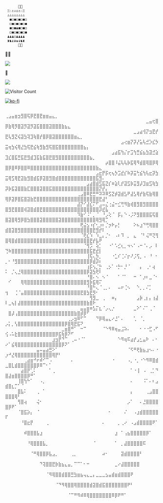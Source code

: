 


	      👩‍💻
	 ♖♘♗♕♔♗♘♖
	 ♙♙♙♙♙♙♙♙
	  ◼◻◼◻◼◻◼◻
	  ◻◼◻◼◻◼◻◼
	  ◼◻◼♟◼◻◼◻
	  ◻◼◻◼◻◼◻◼
 	 ♟♟♟◻♟♟♟♟
 	 ♜♞♝♛♚♝♞♜
	      👨‍💻


🍞🧈

<p align="left">
  <a href="https://skillicons.dev">
    <img src="https://skillicons.dev/icons?i=c,cpp,cmake,vim,godot,blender,debian,windows,&perline=4"/>
  </a>
</p>

🌱

<p align="left">
  <a href="https://skillicons.dev">
    <img src="https://skillicons.dev/icons?i=julia,supabase,arduino,mysql,lua,opencv,postgres,zig&perline=4"/>
  </a>
</p>


![Visitor Count](https://profile-counter.glitch.me/Mister-Click/count.svg)

[![ko-fi](https://ko-fi.com/img/githubbutton_sm.svg)](https://ko-fi.com/K3K111TP74)


⠀⠀⠀⠀⠀⠀⠀⠀⠀⠀⠀⠀⠀⠀⠀⠀⠀⠀⠀⠀⠀⠀⠀⠀⠀⠀⠀⠀⠀⠀⠀⠀⠀⠀⠀⠀⠀⠀⠀⠀⠀⠀⠀⠀⠀⠀⠀⠀⠀⢀⣠⣤⣶⣲⣻⣿⢯⡿⣟⣿⣟⣶⣶⣤⣄⡀⠀⠀⠀⠀⠀⠀⠀⠀⠀⠀⠀⠀⠀⠀⠀⠀
⠀⠀⠀⠀⠀⠀⠀⠀⠀⠀⠀⠀⠀⠀⠀⠀⠀⠀⠀⠀⠀⠀⠀⠀⠀⠀⠀⠀⠀⠀⠀⠀⠀⠀⠀⠀⠀⠀⠀⠀⠀⠀⠀⠀⠀⣀⣤⢖⣿⡿⣷⢿⡻⣿⣽⡻⣽⡻⣽⣯⣿⣿⣿⣽⣿⣿⣿⣷⣦⣄⠀⠀⠀⠀⠀⠀⠀⠀⠀⠀⠀⠀
⠀⠀⠀⠀⠀⠀⠀⠀⠀⠀⠀⠀⠀⠀⠀⠀⠀⠀⠀⠀⠀⠀⠀⠀⠀⠀⠀⠀⠀⠀⠀⠀⠀⠀⠀⠀⠀⠀⠀⠀⠀⣀⣠⣴⢺⡝⣲⣟⡞⣟⢧⣻⣝⢮⣽⣳⢽⣹⢷⣿⡞⣿⡿⣿⣽⣿⣿⣿⣿⣿⣿⣶⣄⡀⠀⠀⠀⠀⠀⠀⠀⠀
⠀⠀⠀⠀⠀⠀⠀⠀⠀⠀⠀⠀⠀⠀⠀⠀⠀⠀⠀⠀⠀⠀⠀⠀⠀⠀⠀⠀⠀⠀⠀⠀⠀⠀⠀⠀⠀⣠⢔⣶⡝⡽⡜⣥⢧⣚⡱⣎⡳⣭⢶⣳⢮⢿⣜⣳⢯⣟⣮⢷⣻⣷⣻⢯⣿⣯⣿⣿⣿⣿⣿⣿⣿⣿⣦⡄⠀⠀⠀⠀⠀⠀
⠀⠀⠀⠀⠀⠀⠀⠀⠀⠀⠀⠀⠀⠀⠀⠀⠀⠀⠀⠀⠀⠀⠀⠀⠀⠀⠀⠀⠀⠀⠀⠀⠀⠀⣠⣴⣯⢳⡌⡖⣩⢳⣛⣮⣦⣳⣽⣚⣵⣹⣎⣿⣯⣛⣯⣟⣻⣾⣹⣯⣷⣯⣿⣟⣿⣻⣿⣿⣿⣿⣿⣿⣿⣿⣿⣿⣦⡀⠀⠀⠀⠀
⠀⠀⠀⠀⠀⠀⠀⠀⠀⠀⠀⠀⠀⠀⠀⠀⠀⠀⠀⠀⠀⠀⠀⠀⠀⠀⠀⠀⠀⠀⠀⠀⡴⣿⣿⠸⣬⢧⢧⡷⣯⢿⠻⣾⣿⢿⣿⡿⢿⣿⡿⣿⠿⡿⣿⣿⠿⣿⣿⣿⣿⣿⣿⣿⣿⣿⣿⣿⣿⣿⣿⣿⣿⣿⣿⣿⣿⣿⣷⣄⠀⠀
⠀⠀⠀⠀⠀⠀⠀⠀⠀⠀⠀⠀⠀⠀⠀⠀⠀⠀⠀⠀⠀⠀⠀⠀⠀⠀⠀⠀⠀⣠⣖⡟⡯⢖⢦⡳⣩⣞⡎⠷⡽⣭⢓⣮⢳⢧⣖⡽⣳⣭⢿⣫⢿⣟⣽⣷⣻⣿⣾⣯⡿⣽⣿⣻⣿⣾⣿⣿⣿⣿⣿⣿⣿⣿⣿⣿⣿⣿⣯⣻⠄⠀
⠀⠀⠀⠀⠀⠀⠀⠀⠀⠀⠀⠀⠀⠀⠀⠀⠀⠀⠀⠀⠀⠀⠀⠀⠀⠀⣠⣴⣿⣾⣫⣯⣝⡎⠶⣵⢇⡞⣽⣫⡷⣭⣻⡼⣹⣶⣫⢷⣳⡽⡷⣯⣽⣿⣿⣷⣏⣿⣿⣿⣽⣿⣿⣯⣿⣿⣿⣿⣿⣿⣿⣿⣿⣿⣿⣿⣿⣿⣿⡝⡞⡄
⠀⠀⠀⠀⠀⠀⠀⠀⠀⠀⠀⠀⠀⠀⠀⠀⠀⠀⠀⠀⠀⠀⠀⢀⣠⣿⠿⣟⣛⠛⠽⠽⠿⣫⣝⡾⣽⣾⣣⠟⣼⣣⢿⡞⣷⢯⣷⢿⣿⢿⡿⣽⡿⣿⣯⣿⣽⣷⣟⣿⣿⣿⣿⣿⣿⣿⣿⣿⣿⣿⣿⣿⣿⣿⣿⣿⣿⣿⣿⣟⣼⠃
⠀⠀⠀⠀⠀⠀⠀⠀⠀⠀⠀⠀⠀⠀⠀⠀⠀⠀⠀⠀⠀⠀⠀⣼⡝⠊⣼⣎⠍⠋⣠⠤⣌⢐⣬⠒⣊⢛⠻⣷⢾⣿⣻⣿⣻⣿⣿⣿⣿⣿⣻⣟⣿⣿⣿⢾⣽⣿⣾⣿⣟⣿⣿⣿⣿⣿⣿⣿⣿⣿⣿⣿⣿⣿⣿⣿⣿⣿⣿⡽⣞⣧
⠀⠀⠀⠀⠀⠀⠀⠀⠀⠀⠀⠀⠀⠀⠀⠀⠀⠀⠀⠀⠀⠀⠀⠹⣷⠊⠨⠁⡀⠈⠀⠘⡠⢕⠈⠀⡯⡄⠑⠠⡨⠝⣻⣿⣿⣿⣯⢯⣿⣿⣽⣿⢿⣻⡿⣿⣳⣿⣿⣿⣽⣿⣿⣿⣿⣿⣽⣿⣿⣿⣿⣿⣿⣿⣿⣿⣿⣿⢿⣻⢿⡉
⠀⠀⠀⠀⠀⠀⠀⠀⠀⠀⠀⠀⠀⠀⠀⠀⠀⠀⠀⠀⠀⠀⠀⠀⢟⣬⣢⠰⡎⢂⡰⠆⡈⡲⠗⡤⡃⠀⠀⠀⠀⠕⠦⣰⠙⢛⢿⣿⣿⣾⣿⣽⣿⣻⣿⣿⣿⣿⣿⣿⣿⣿⣿⣿⣿⣿⣿⣿⣿⣿⣿⣿⣿⣿⣿⣿⣿⣟⣻⡞⠇⠀
⠀⠀⠀⠀⠀⠀⠀⠀⠀⠀⠀⠀⠀⠀⠀⠀⠀⠀⠀⠀⠀⠀⠀⠀⠈⢟⣎⠱⠀⠱⣀⡄⡈⠂⠀⠠⠆⠹⠀⡀⠀⣄⠀⠈⠃⢬⠛⢝⢻⣿⢿⣿⣾⣿⣿⣿⣿⣿⣿⣿⣿⣿⣿⣿⣿⣿⣿⣿⣿⣿⣿⣿⣿⣿⣿⣿⣟⡞⣧⠟⠀⠀
⠀⠀⠀⠀⠀⠀⠀⠀⠀⠀⠀⠀⠀⠀⠀⠀⠀⠀⠀⠀⠀⠀⠀⠀⠀⠈⢻⡩⠀⢵⡁⠀⠀⠐⠁⠡⣊⢆⡀⠲⠢⠁⠠⠒⠈⠄⡠⠀⠇⢙⠷⣿⣿⣿⣿⣿⣿⣿⣿⣿⣿⣿⣿⣿⣿⣿⣿⣿⣿⣿⣿⣿⣿⣿⣿⣿⣯⣟⣞⡇⠀⠀
⠀⠀⠀⠀⠀⠀⠀⠀⠀⠀⠀⠀⠀⠀⠀⠀⠀⠀⠀⠀⠀⠀⠀⠀⠀⠀⢸⢯⢄⡳⡀⠀⠀⠀⠐⣁⠎⢈⠌⡖⠜⡨⢫⡀⠠⠀⠘⠀⠂⡀⠂⠘⣻⣿⣿⣿⣿⣿⣿⣿⣿⣿⣿⣿⣿⣿⣿⣿⣿⣿⣿⣿⣿⣿⣿⣿⡿⣾⡽⠆⠀⠀
⠀⠀⠀⠀⠀⠀⠀⠀⠀⠀⠀⠀⠀⠀⠀⠀⠀⠀⠀⠀⠀⠀⠀⠀⠀⠀⢰⡯⢢⡈⡓⠀⢀⡢⠁⠐⡓⠂⡘⠈⠀⠀⠀⡄⠀⢀⠂⢴⠀⠅⠀⡈⢄⣘⢿⣿⣿⣿⣿⣿⣿⣿⣿⣿⣿⣿⣿⣿⣿⣿⣿⣿⣿⣿⣿⡿⣽⣳⢟⠇⠀⠀
⠀⠀⠀⠀⠀⠀⠀⠀⠀⠀⠀⠀⠀⠀⠀⠀⠀⠀⠀⠀⠀⠀⠀⠀⠀⠀⠘⣿⠄⠢⠀⠢⠈⠀⠀⠀⠁⠈⠁⠀⠀⠒⠀⠁⡰⠆⣀⠈⠂⠀⠊⠀⠀⠀⢿⢿⣿⣿⣿⣿⣿⣿⣿⣿⣿⣿⣿⣿⣿⣿⣿⣿⣿⣿⣿⣻⡷⣯⢿⠍⠀⠀
⠀⠀⠀⠀⠀⠀⠀⠀⠀⠀⠀⠀⠀⠀⠀⠀⠀⠀⠀⠀⠀⠀⠀⠀⠀⠀⠘⣿⠓⢄⠈⢀⡀⠄⠀⠀⠤⠖⢈⠢⠀⠀⠑⡀⡀⠌⡁⠀⠀⢲⠀⠀⢈⠈⣤⣿⣿⣿⣿⣿⣿⣿⣿⣿⣿⣿⣿⣿⣿⣿⣿⣿⣿⣟⣿⣳⣟⡻⠂⠀⠀⠀
⠀⠀⠀⠀⠀⠀⠀⠀⠀⠀⠀⠀⠀⠀⠀⠀⠀⠀⠀⠀⠀⠀⠀⠀⠀⠀⠀⢻⣻⣀⠀⢀⠀⠀⠶⡄⠀⠀⠀⠀⠀⠀⣠⡷⢀⡆⡄⢰⣼⠇⣀⢦⡇⣼⣿⣿⣿⣿⣿⣿⣿⣿⣿⣿⣿⣿⣿⣿⣿⣿⣿⣿⣿⣿⣿⣷⣿⠗⠀⠀⠀⠀
⠀⠀⠀⠀⠀⠀⠀⠀⠀⠀⠀⠀⠀⠀⠀⠀⠀⠀⠀⠀⠀⠀⠀⠀⣤⣤⣶⠶⣣⡍⣆⠈⡠⢄⡐⠀⠀⠀⠀⠀⠀⣀⠕⠁⠌⠁⢀⠈⠀⠀⣿⡼⢠⣿⣿⣿⣿⣿⣿⣿⣿⣿⣿⣿⣿⣿⣿⣿⣿⣿⣿⣷⣿⡾⡿⠋⠀⠀⠀⠀⠀⠀
⠀⠀⠀⠀⠀⠀⠀⠀⠀⠀⠀⠀⠀⠀⠀⠀⠀⠀⠀⠀⢀⡠⣲⠿⠋⠉⠀⠀⠀⠙⡿⢿⣤⣄⠔⣘⠁⠄⠀⠀⠀⢁⠀⠈⡀⠀⠀⠀⠀⡠⡅⡀⢣⣿⣿⣿⣿⣿⣿⣿⣿⣿⣿⣿⣿⣿⣿⣿⡿⣿⢿⣟⣯⠝⠀⠀⠀⠀⠀⠀⠀⠀
⠀⠀⠀⠀⠀⠀⠀⠀⠀⠀⠀⠀⠀⠀⠀⠀⠀⠀⣀⣶⣿⠛⠁⠀⠒⠉⠀⠀⠀⠀⠀⠈⠑⠻⠿⢶⣤⣨⠵⠄⠀⠀⠀⠂⠐⠐⣋⠠⠋⢪⠠⠥⣗⣿⣿⣿⣿⣿⣿⣿⣿⣿⣿⣿⣿⡿⣯⢷⡿⠝⠋⠀⠀⠀⠀⠀⠀⠀⠀⠀⠀⠀
⠀⠀⠀⠀⠀⠀⠀⠀⠀⠀⠀⠀⠀⠀⠀⣰⣲⡟⠙⠉⠀⢀⠤⠐⠈⠁⠀⠀⠀⠀⠀⠀⠀⠀⠀⠀⠑⠻⢶⠯⣴⡞⣠⣂⣤⠗⠀⠄⠂⠔⠁⣮⢿⣿⣿⣿⣿⣿⣿⣿⣿⣿⣿⣿⣿⣿⣿⡿⠝⠁⠀⠀⠀⠀⠀⠀⠀⠀⠀⠀⠀⠀
⠀⠀⠀⠀⠀⠀⠀⠀⠀⠀⣤⠤⣤⣴⣛⠕⠁⠀⠀⠀⠀⠀⠀⠀⠀⠀⠀⠀⠀⠀⠀⠀⠀⠀⠀⠀⠀⠀⠀⠈⠫⠛⢟⣷⣦⣰⠢⠄⠐⡰⠚⣜⢿⣿⣿⣿⣿⣿⣿⣿⣿⣿⣿⣿⢿⡟⠃⠀⠀⠀⠀⠀⠀⠀⠀⠀⠀⠀⠀⠀⠀⠀
⠀⠀⠀⠀⠀⠀⢀⣴⣶⠚⠖⠾⠊⠉⠠⠀⠀⠀⠀⠀⠀⠄⠀⠀⠀⠀⠀⠀⠀⠀⠀⠀⠀⠀⠐⠀⠀⠀⠀⠠⡀⠐⡀⠐⠑⠻⠿⣿⣾⣀⣿⣇⣾⣿⣿⣿⣿⣿⣿⡿⠿⠉⠂⠁⠀⠀⠀⠀⠀⠀⠀⠀⠀⠀⠀⠀⠀⠀⠀⠀⠀⠀
⠀⠀⠀⠀⠀⣴⣿⡟⢁⠅⠀⠀⠀⠀⠁⢀⠀⠀⠀⠀⠀⠀⠀⠀⠀⠀⠀⠀⠀⠀⠀⠀⠀⠀⠀⠀⠀⠀⠀⠀⠁⠐⢸⠀⠠⠀⢀⡁⠙⣿⣼⣶⣿⣿⣿⣿⡿⠛⠁⠀⠀⠀⠀⠀⠀⠀⠀⠀⠀⠀⠀⠀⠀⠀⠀⠀⠀⠀⠀⠀⠀⠀
⠀⠀⠀⠀⢸⣿⢳⠓⠁⠀⠀⠠⡀⠀⠀⠀⠀⠀⠀⠀⠀⠀⠀⠀⠀⠀⠀⠀⠀⠀⠀⠀⠀⠀⠀⠀⠀⠀⠀⠀⠄⠀⠀⠀⠨⠁⠄⠆⣠⣾⣿⣆⡉⠁⠈⠀⠀⠀⠀⠀⠀⠀⠀⠀⠀⠀⠀⠀⠀⠀⠀⠀⠀⠀⠀⠀⠀⠀⠀⠀⠀⠀
⠀⠀⠀⠀⣿⣧⠅⠀⠀⠀⢀⠀⠁⠀⠀⠀⠀⠀⠀⠀⠀⠀⠀⠀⠀⠀⠀⠀⠀⠀⠀⠀⠀⠀⠀⠀⠀⠀⠀⠀⡄⠀⠀⠀⠀⢀⣠⣿⣿⣿⣿⣿⢿⠃⠀⠀⠀⠀⠀⠀⠀⠀⠀⠀⠀⠀⠀⠀⠀⠀⠀⠀⠀⠀⠀⠀⠀⠀⠀⠀⠀⠀
⠀⠀⠀⠀⢻⣿⢴⠀⠀⠀⢬⠂⠀⠀⠀⠀⠀⠀⠀⠀⠀⠀⠀⠀⠀⠀⠀⠀⠀⠀⠀⠀⠀⠀⠀⠀⠀⠀⠀⡠⠁⠀⠀⠄⣘⣿⣿⣿⣿⣿⡿⠟⠁⠀⠀⠀⠀⠀⠀⠀⠀⠀⠀⠀⠀⠀⠀⠀⠀⠀⠀⠀⠀⠀⠀⠀⠀⠀⠀⠀⠀⠀
⠀⠀⠀⠀⠈⣿⣯⡵⡄⠀⠈⠀⠀⠀⠀⠀⠀⠀⠀⠀⠀⠀⠀⠀⠀⠀⠀⠀⠀⠀⠀⠀⠀⠂⠀⠀⠀⠀⠌⠀⠀⠠⣰⣾⣿⣿⣿⣿⣿⠏⠀⠀⠀⠀⠀⠀⠀⠀⠀⠀⠀⠀⠀⠀⠀⠀⠀⠀⠀⠀⠀⠀⠀⠀⠀⠀⠀⠀⠀⠀⠀⠀
⠀⠀⠀⠀⠀⠘⣿⣖⡟⠀⠀⠀⠀⢀⠀⠀⠀⠀⠀⠀⠀⠀⠀⠀⠀⠀⠀⠀⠀⠀⠀⠄⠀⠀⠀⠀⡀⢀⠔⠀⠠⣠⣾⣿⣿⣿⣿⠟⠁⠀⠀⠀⠀⠀⠀⠀⠀⠀⠀⠀⠀⠀⠀⠀⠀⠀⠀⠀⠀⠀⠀⠀⠀⠀⠀⠀⠀⠀⠀⠀⠀⠀
⠀⠀⠀⠀⠀⠀⠾⣿⣿⣿⣧⣰⠀⠀⠀⠀⠀⠀⠀⠀⠀⠀⠀⠀⠀⠀⠀⠀⠀⠀⠀⠀⠀⠀⠀⣰⠀⠁⢠⣦⣿⣿⣿⣿⣿⡿⠁⠀⠀⠀⠀⠀⠀⠀⠀⠀⠀⠀⠀⠀⠀⠀⠀⠀⠀⠀⠀⠀⠀⠀⠀⠀⠀⠀⠀⠀⠀⠀⠀⠀⠀⠀
⠀⠀⠀⠀⠀⠀⠀⠘⢿⣿⣿⣿⣧⡀⠀⠀⠀⠀⠀⠀⠀⠀⠀⠀⠀⠀⠀⠀⠈⠀⠀⠀⠀⠀⠀⠁⠀⡀⣼⣿⣿⣿⣿⣿⠯⠀⠀⠀⠀⠀⠀⠀⠀⠀⠀⠀⠀⠀⠀⠀⠀⠀⠀⠀⠀⠀⠀⠀⠀⠀⠀⠀⠀⠀⠀⠀⠀⠀⠀⠀⠀⠀
⠀⠀⠀⠀⠀⠀⠀⠀⠈⠛⢿⣿⣿⡿⣧⣠⡀⠀⠀⠀⠀⢀⡀⠀⠀⠀⠀⠀⠀⠀⠀⠴⠂⠀⠀⠀⠀⣽⣾⣿⣿⣿⣿⠃⠀⠀⠀⠀⠀⠀⠀⠀⠀⠀⠀⠀⠀⠀⠀⠀⠀⠀⠀⠀⠀⠀⠀⠀⠀⠀⠀⠀⠀⠀⠀⠀⠀⠀⠀⠀⠀⠀
⠀⠀⠀⠀⠀⠀⠀⠀⠀⠀⠀⠙⢽⣿⣿⣟⡷⣷⣦⣄⣤⡀⠉⠉⠁⠂⠒⠀⠀⠀⠀⠀⠀⠀⠀⣀⠔⣼⣿⣿⣿⣿⣿⠀⠀⠀⠀⠀⠀⠀⠀⠀⠀⠀⠀⠀⠀⠀⠀⠀⠀⠀⠀⠀⠀⠀⠀⠀⠀⠀⠀⠀⠀⠀⠀⠀⠀⠀⠀⠀⠀⠀
⠀⠀⠀⠀⠀⠀⠀⠀⠀⠀⠀⠀⠀⠈⠻⢿⣿⣿⣾⣿⣿⣛⣳⣶⣦⢤⣄⣀⡄⣀⣀⣀⣢⣤⣾⣶⣾⣿⣿⣿⠟⠀⠀⠀⠀⠀⠀⠀⠀⠀⠀⠀⠀⠀⠀⠀⠀⠀⠀⠀⠀⠀⠀⠀⠀⠀⠀⠀⠀⠀⠀⠀⠀⠀⠀⠀⠀⠀⠀⠀⠀⠀
⠀⠀⠀⠀⠀⠀⠀⠀⠀⠀⠀⠀⠀⠀⠀⠀⠈⠙⠻⢿⣿⣿⢿⣿⣿⣿⣿⣾⣽⣿⣾⣯⣿⣿⣿⣿⣿⣿⣿⠟⠃⠀⠀⠀⠀⠀⠀⠀⠀⠀⠀⠀⠀⠀⠀⠀⠀⠀⠀⠀⠀⠀⠀⠀⠀⠀⠀⠀⠀⠀⠀⠀⠀⠀⠀⠀⠀⠀⠀⠀⠀⠀
⠀⠀⠀⠀⠀⠀⠀⠀⠀⠀⠀⠀⠀⠀⠀⠀⠀⠀⠀⠀⠈⠉⠛⠻⠾⠿⢿⣿⣿⣿⣿⣿⣿⣿⠿⡿⠟⠛⠁⠀⠀⠀⠀⠀⠀⠀⠀⠀⠀⠀⠀⠀⠀⠀⠀⠀⠀⠀⠀⠀⠀⠀⠀⠀⠀⠀⠀⠀⠀⠀⠀⠀⠀⠀⠀⠀⠀⠀⠀⠀⠀⠀
⠀⠀⠀⠀⠀⠀⠀⠀⠀⠀⠀⠀⠀⠀⠀⠀⠀⠀⠀⠀⠀⠀⠀⠀⠀⠀⠀⠀⠀⠀⠀⠀⠀⠀⠀⠀⠀⠀⠀⠀⠀⠀⠀⠀⠀⠀⠀⠀⠀⠀⠀⠀⠀⠀⠀⠀⠀⠀⠀⠀⠀⠀⠀⠀⠀⠀⠀⠀⠀⠀⠀⠀⠀⠀⠀⠀⠀⠀⠀⠀⠀⠀
